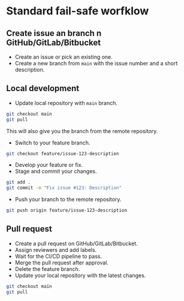 # Standard fail-safe worfklow

## Create issue an branch n GitHub/GitLab/Bitbucket

* Create an issue or pick an existing one.
* Create a new branch from `main` with the issue number and a short description.

## Local development

* Update local repository with `main` branch.

```sh
git checkout main
git pull
```

This will also give you the branch from the remote repository.

* Switch to your feature branch.

```sh
git checkout feature/issue-123-description
```

* Develop your feature or fix.
* Stage and commit your changes.

```sh
git add .
git commit -m "Fix issue #123: Description"
```

* Push your branch to the remote repository.

```sh
git push origin feature/issue-123-description
```

## Pull request

* Create a pull request on GitHub/GitLab/Bitbucket.
* Assign reviewers and add labels.
* Wait for the CI/CD pipeline to pass.
* Merge the pull request after approval.
* Delete the feature branch.
* Update your local repository with the latest changes.

```sh
git checkout main
git pull
```
